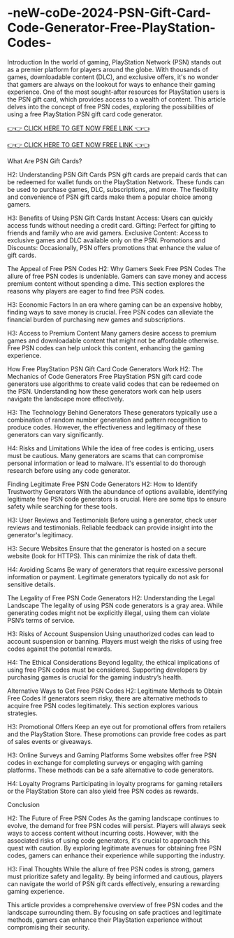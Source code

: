 # -neW-coDe-2024-PSN-Gift-Card-Code-Generator-Free-PlayStation-Codes-
Introduction
In the world of gaming, PlayStation Network (PSN) stands out as a premier platform for players around the globe. With thousands of games, downloadable content (DLC), and exclusive offers, it's no wonder that gamers are always on the lookout for ways to enhance their gaming experience. One of the most sought-after resources for PlayStation users is the PSN gift card, which provides access to a wealth of content. This article delves into the concept of free PSN codes, exploring the possibilities of using a free PlayStation PSN gift card code generator.

[👉👉 CLICK HERE TO GET NOW FREE LINK 👈👈](https://earnsters.com/psn-gift-card-generator/)

[👉👉 CLICK HERE TO GET NOW FREE LINK 👈👈](https://earnsters.com/psn-gift-card-generator/)

What Are PSN Gift Cards?

H2: Understanding PSN Gift Cards
PSN gift cards are prepaid cards that can be redeemed for wallet funds on the PlayStation Network. These funds can be used to purchase games, DLC, subscriptions, and more. The flexibility and convenience of PSN gift cards make them a popular choice among gamers.

H3: Benefits of Using PSN Gift Cards
Instant Access: Users can quickly access funds without needing a credit card.
Gifting: Perfect for gifting to friends and family who are avid gamers.
Exclusive Content: Access to exclusive games and DLC available only on the PSN.
Promotions and Discounts: Occasionally, PSN offers promotions that enhance the value of gift cards.

The Appeal of Free PSN Codes
H2: Why Gamers Seek Free PSN Codes
The allure of free PSN codes is undeniable. Gamers can save money and access premium content without spending a dime. This section explores the reasons why players are eager to find free PSN codes.

H3: Economic Factors
In an era where gaming can be an expensive hobby, finding ways to save money is crucial. Free PSN codes can alleviate the financial burden of purchasing new games and subscriptions.

H3: Access to Premium Content
Many gamers desire access to premium games and downloadable content that might not be affordable otherwise. Free PSN codes can help unlock this content, enhancing the gaming experience.

How Free PlayStation PSN Gift Card Code Generators Work
H2: The Mechanics of Code Generators
Free PlayStation PSN gift card code generators use algorithms to create valid codes that can be redeemed on the PSN. Understanding how these generators work can help users navigate the landscape more effectively.

H3: The Technology Behind Generators
These generators typically use a combination of random number generation and pattern recognition to produce codes. However, the effectiveness and legitimacy of these generators can vary significantly.

H4: Risks and Limitations
While the idea of free codes is enticing, users must be cautious. Many generators are scams that can compromise personal information or lead to malware. It's essential to do thorough research before using any code generator.

Finding Legitimate Free PSN Code Generators
H2: How to Identify Trustworthy Generators
With the abundance of options available, identifying legitimate free PSN code generators is crucial. Here are some tips to ensure safety while searching for these tools.

H3: User Reviews and Testimonials
Before using a generator, check user reviews and testimonials. Reliable feedback can provide insight into the generator's legitimacy.

H3: Secure Websites
Ensure that the generator is hosted on a secure website (look for HTTPS). This can minimize the risk of data theft.

H4: Avoiding Scams
Be wary of generators that require excessive personal information or payment. Legitimate generators typically do not ask for sensitive details.

The Legality of Free PSN Code Generators
H2: Understanding the Legal Landscape
The legality of using PSN code generators is a gray area. While generating codes might not be explicitly illegal, using them can violate PSN’s terms of service.

H3: Risks of Account Suspension
Using unauthorized codes can lead to account suspension or banning. Players must weigh the risks of using free codes against the potential rewards.

H4: The Ethical Considerations
Beyond legality, the ethical implications of using free PSN codes must be considered. Supporting developers by purchasing games is crucial for the gaming industry’s health.

Alternative Ways to Get Free PSN Codes
H2: Legitimate Methods to Obtain Free Codes
If generators seem risky, there are alternative methods to acquire free PSN codes legitimately. This section explores various strategies.

H3: Promotional Offers
Keep an eye out for promotional offers from retailers and the PlayStation Store. These promotions can provide free codes as part of sales events or giveaways.

H3: Online Surveys and Gaming Platforms
Some websites offer free PSN codes in exchange for completing surveys or engaging with gaming platforms. These methods can be a safe alternative to code generators.

H4: Loyalty Programs
Participating in loyalty programs for gaming retailers or the PlayStation Store can also yield free PSN codes as rewards.

Conclusion

H2: The Future of Free PSN Codes
As the gaming landscape continues to evolve, the demand for free PSN codes will persist. Players will always seek ways to access content without incurring costs. However, with the associated risks of using code generators, it's crucial to approach this quest with caution. By exploring legitimate avenues for obtaining free PSN codes, gamers can enhance their experience while supporting the industry.

H3: Final Thoughts
While the allure of free PSN codes is strong, gamers must prioritize safety and legality. By being informed and cautious, players can navigate the world of PSN gift cards effectively, ensuring a rewarding gaming experience.

This article provides a comprehensive overview of free PSN codes and the landscape surrounding them. By focusing on safe practices and legitimate methods, gamers can enhance their PlayStation experience without compromising their security.
